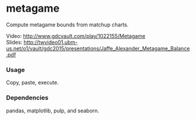 # metagame
Compute metagame bounds from matchup charts.

Video: http://www.gdcvault.com/play/1022155/Metagame  
Slides: http://twvideo01.ubm-us.net/o1/vault/gdc2015/presentations/Jaffe_Alexander_Metagame_Balance.pdf

### Usage
Copy, paste, execute.

### Dependencies
pandas, matplotlib, pulp, and seaborn. 
